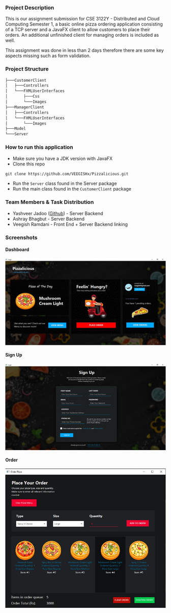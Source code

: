 ### Project Description
This is our assignment submission for CSE 3122Y - Distributed and Cloud Computing Semester 1, a basic online pizza ordering application consisting of a TCP server and a JavaFX client to allow customers to place their orders. An additional unfinished client for managing orders is included as well.

This assignment was done in less than 2 days therefore there are some key aspects missing such as form validation.

### Project Structure

```markdown
├───CustomerClient
│   ├───Controllers
│   └───FXMLUserInterfaces
│       ├───Css
│       └───Images
├───ManagerClient
│   ├───Controllers
│   └───FXMLUserInterfaces
│       └───Images
├───Model 
└───Server
```
### How to run this application
* Make sure you have a JDK version with JavaFX
* Clone this repo
```markdown
git clone https://github.com/VEEGISHx/Pizzalicious.git
```
* Run the `Server` class found in the Server package
* Run the main class found in the `CustomerClient` package

### Team Members & Task Distribution
* Yashveer Jadoo ([Github](https://github.com/Yaashveer)) - Server Backend
* Ashray Bhagbut - Server Backend
* Veegish Ramdani - Front End + Server Backend linking

### Screenshots

#### Dashboard

![dashboard](screenshots/dashboard.jpg)

#### Sign Up

![dashboard](screenshots/signUp.jpg)

#### Order

![dashboard](screenshots/order.jpg)